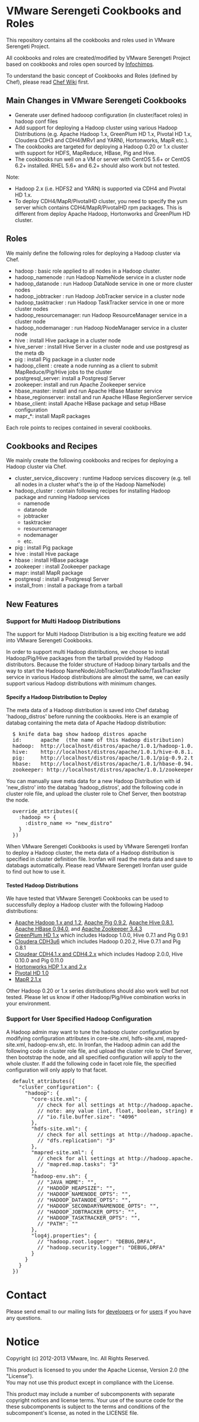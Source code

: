 # VMware Serengeti Cookbooks and Roles

This repository contains all the cookbooks and roles used in VMware Serengeti Project.

All cookbooks and roles are created/modified by VMware Serengeti Project based on cookbooks and roles open sourced by [Infochimps](https://github.com/infochimps-labs/ironfan-pantry).

To understand the basic concept of Cookbooks and Roles (defined by Chef), please read [Chef Wiki](http://wiki.opscode.com/display/chef/Home) first.

## Main Changes in VMware Serengeti Cookbooks

* Generate user defined hadooop configuration (in cluster/facet roles) in hadoop conf files 
* Add support for deploying a Hadoop cluster using various Hadoop Distributions (e.g. Apache Hadoop 1.x, GreenPlum HD 1.x, Pivotal HD 1.x, Cloudera CDH3 and CDH4(MRv1 and YARN), Hortonworks, MapR etc.).
* The cookbooks are targeted for deploying a Hadoop 0.20 or 1.x cluster with support for HDFS, MapReduce, HBase, Pig and Hive.
* The cookbooks run well on a VM or server with CentOS 5.6+ or CentOS 6.2+ installed. RHEL 5.6+ and 6.2+ should also work but not tested.

Note:
* Hadoop 2.x (i.e. HDFS2 and YARN) is supported via CDH4 and Pivotal HD 1.x.
* To deploy CDH4/MapR/PivotalHD cluster, you need to specify the yum server which contains CDH4/MapR/PivotalHD rpm packages. This is different from deploy Apache Hadoop, Hortonworks and GreenPlum HD cluster.

## Roles

We mainly define the following roles for deploying a Hadoop cluster via Chef.

* hadoop : basic role applied to all nodes in a Hadoop cluster.
* hadoop_namenode    : run Hadoop NameNode service in a cluster node
* hadoop_datanode    : run Hadoop DataNode service in one or more cluster nodes
* hadoop_jobtracker  : run Hadoop JobTracker service in a cluster node
* hadoop_tasktracker : run Hadoop TaskTracker service in one or more cluster nodes
* hadoop_resourcemanager: run Hadoop ResourceManager service in a cluster node
* hadoop_nodemanager : run Hadoop NodeManager service in a cluster node
* hive : install Hive package in a cluster node
* hive_server : install Hive Server in a cluster node and use postgresql as the meta db
* pig  : install Pig package in a cluster node
* hadoop_client : create a node running as a client to submit MapReduce/Pig/Hive jobs to the cluster
* postgresql_server: install a Postgresql Server
* zookeeper: install and run Apache Zookeeper service
* hbase_master: install and run Apache HBase Master service
* hbase_regionserver: install and run Apache HBase RegionServer service
* hbase_client: install Apache HBase package and setup HBase configuration
* mapr_*: install MapR packages

Each role points to recipes contained in several cookbooks.

## Cookbooks and Recipes

We mainly create the following cookbooks and recipes for deploying a Hadoop cluster via Chef.

* cluster_service_discovery : runtime Hadoop services discovery (e.g. tell all nodes in a cluster what's the ip of the Hadoop NameNode)
* hadoop_cluster : contain following recipes for installing Hadoop package and running Hadoop services
   * namenode
   * datanode
   * jobtracker
   * tasktracker
   * resourcemanager
   * nodemanager
   * etc.
* pig  : install Pig package
* hive : install Hive package
* hbase : install HBase package
* zookeeper : install Zookeeper package
* mapr: install MapR package
* postgresql : install a Postgresql Server
* install_from : install a package from a tarball

## New Features

### Support for Multi Hadoop Distributions

The support for Multi Hadoop Distribution is a big exciting feature we add into VMware Serengeti Cookbooks.

In order to support multi Hadoop distributions, we choose to install Hadoop/Pig/Hive packages from the tarball
provided by Hadoop distributors. Because the folder structure of Hadoop binary tarballs and the way to start 
the Hadoop NameNode/JobTracker/DataNode/TaskTracker service in various Hadoop distributions are almost the same,
we can easily support various Hadoop distributions with minimum changes.

#### Specify a Hadoop Distribution to Deploy

The meta data of a Hadoop distribution is saved into Chef databag 'hadoop_distros' before running the cookbooks.
Here is an example of databag containing the meta data of Apache Hadoop distribution:
<pre>
  $ knife data bag show hadoop_distros apache
  id:      apache  (the name of this Hadoop distribution)
  hadoop:  http://localhost/distros/apache/1.0.1/hadoop-1.0.1.tar.gz  (the url of hadoop tarball of this Hadoop distribution)
  hive:    http://localhost/distros/apache/1.0.1/hive-0.8.1.tar.gz    (the url of hive tarball of this Hadoop distribution)
  pig:     http://localhost/distros/apache/1.0.1/pig-0.9.2.tar.gz     (the url of pig tarball of this Hadoop distribution)
  hbase:   http://localhost/distros/apache/1.0.1/hbase-0.94.0.tar.gz  (the url of hbase tarball of this Hadoop distribution)
  zookeeper: http://localhost/distros/apache/1.0.1/zookeeper-3.4.3.tar.gz  (the url of zookeeper tarball of this Hadoop distribution)
</pre>
You can manually save meta data for a new Hadoop Distribution with id 'new_distro' into the databag 'hadoop_distros',
add the following code in cluster role file, and upload the cluster role to Chef Server, then bootstrap the node.
<pre>
  override_attributes({
    :hadoop => {
      :distro_name => "new_distro"
    }
  })
</pre>
When VMware Serengeti Cookbooks is used by VMware Serengeti Ironfan to deploy a Hadoop cluster, the meta data of a Hadoop distribution is
specified in cluster definition file. Ironfan will read the meta data and save to databags automatically. Please read VMware Serengeti Ironfan
user guide to find out how to use it.

#### Tested Hadoop Distributions
We have tested that VMware Serengeti Cookbooks can be used to successfully deploy a Hadoop cluster with the following Hadoop distributions:

* [Apache Hadoop 1.x and 1.2](http://newverhost.com/pub/hadoop/common/hadoop-1.2.0/), [Apache Pig 0.9.2](http://www.us.apache.org/dist/pig/pig-0.9.2/), [Apache Hive 0.8.1](http://www.us.apache.org/dist/hive/hive-0.8.1/), [Apache HBase 0.94.0](http://www.us.apache.org/dist/hbase/), and [Apache Zookeeper 3.4.3](http://www.us.apache.org/dist/zookeeper/zookeeper-3.4.3/)
* [GreenPlum HD 1.x](http://www.greenplum.com/products/greenplum-hd) which includes Hadoop 1.0.0, Hive 0.7.1 and Pig 0.9.1
* [Cloudera CDH3u6](http://archive.cloudera.com/cdh/3/hadoop-0.20.2-cdh3u3/) which includes Hadoop 0.20.2, Hive 0.7.1 and Pig 0.8.1
* [Cloudear CDH4.1.x and CDH4.2.x](http://archive.cloudera.com/cdh4/redhat/5/x86_64/cdh/4/) which includes Hadoop 2.0.0, Hive 0.10.0 and Pig 0.11.0
* [Hortonworks HDP 1.x and 2.x](http://s3.amazonaws.com/public-repo-1.hortonworks.com/HDP-1.2.0/repos/centos5/HDP-1.2.0-centos5.tar.gz)
* [Pivotal HD 1.0](http://pivotallabs.com/)
* [MapR 2.1.x](http://package.mapr.com/releases/)

Other Hadoop 0.20 or 1.x series distributions should also work well but not tested.
Please let us know if other Hadoop/Pig/Hive combination works in your environment.

### Support for User Specified Hadoop Configuration
A Hadoop admin may want to tune the hadoop cluster configuration by modifying configuration attributes in core-site.xml, hdfs-site.xml, mapred-site.xml, hadoop-env.sh, etc.
In Ironfan, the Hadoop admin can add the following code in cluster role file, and upload the cluster role to Chef Server, then bootstrap the node, and all specified configuration will apply to the whole cluster. If add the following code in facet role file, the specified configuration will only apply to that facet.
<pre>
  default_attributes({
    "cluster_configuration": {
      "hadoop": {
        "core-site.xml": {
          // check for all settings at http://hadoop.apache.org/common/docs/r1.0.0/core-default.html
          // note: any value (int, float, boolean, string) must be enclosed in double quotes and here is a sample:
          // "io.file.buffer.size": "4096"
        },
        "hdfs-site.xml": {
          // check for all settings at http://hadoop.apache.org/common/docs/r1.0.0/hdfs-default.html
          // "dfs.replication": "3"
        },
        "mapred-site.xml": {
          // check for all settings at http://hadoop.apache.org/common/docs/r1.0.0/mapred-default.html
          // "mapred.map.tasks": "3"
        },
        "hadoop-env.sh": {
          // "JAVA_HOME": "",
          // "HADOOP_HEAPSIZE": "",
          // "HADOOP_NAMENODE_OPTS": "",
          // "HADOOP_DATANODE_OPTS": "",
          // "HADOOP_SECONDARYNAMENODE_OPTS": "",
          // "HADOOP_JOBTRACKER_OPTS": "",
          // "HADOOP_TASKTRACKER_OPTS": "",
          // "PATH": ""
        },
        "log4j.properties": {
          // "hadoop.root.logger": "DEBUG,DRFA",
          // "hadoop.security.logger": "DEBUG,DRFA"
        }
      }
    }
  })
</pre>

# Contact
Please send email to our mailing lists for [developers](https://groups.google.com/group/serengeti-dev) or for [users](https://groups.google.com/group/serengeti-user) if you have any questions.

# Notice
Copyright (c) 2012-2013 VMware, Inc. All Rights Reserved.

This product is licensed to you under the Apache License, Version 2.0 (the "License").  
You may not use this product except in compliance with the License.  

This product may include a number of subcomponents with
separate copyright notices and license terms. Your use of the source
code for the these subcomponents is subject to the terms and
conditions of the subcomponent's license, as noted in the LICENSE file. 

